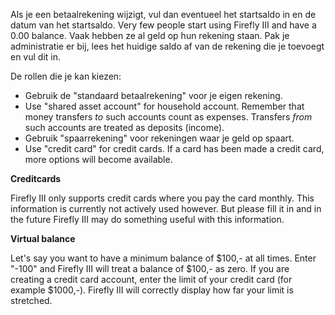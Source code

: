 Als je een betaalrekening wijzigt, vul dan eventueel het startsaldo in en de datum van het startsaldo. Very few people start using Firefly III and have a 0.00 balance. Vaak hebben ze al geld op hun rekening staan. Pak je administratie er bij, lees het huidige saldo af van de rekening die je toevoegt en vul dit in.

De rollen die je kan kiezen:

- Gebruik de "standaard betaalrekening" voor je eigen rekening.
- Use "shared asset account" for household account. Remember that money transfers *to* such accounts count as expenses. Transfers *from* such accounts are treated as deposits (income).
- Gebruik "spaarrekening" voor rekeningen waar je geld op spaart.
- Use "credit card" for credit cards. If a card has been made a credit card, more options will become available.

**Creditcards**

Firefly III only supports credit cards where you pay the card monthly. This information is currently not actively used however. But please fill it in and in the future Firefly III may do something useful with this information.

**Virtual balance**

Let's say you want to have a minimum balance of $100,- at all times. Enter "-100" and Firefly III will treat a balance of $100,- as zero. If you are creating a credit card account, enter the limit of your credit card (for example $1000,-). Firefly III will correctly display how far your limit is stretched.